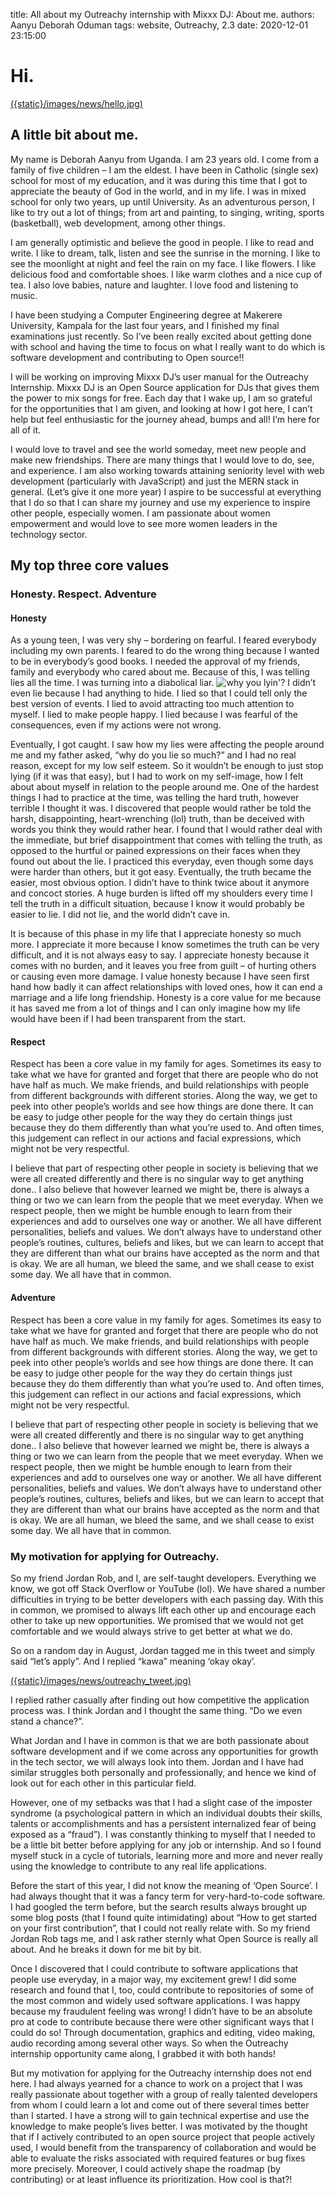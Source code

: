 title: All about my Outreachy internship with Mixxx DJ: About me.
authors: Aanyu Deborah Oduman
tags: website, Outreachy, 2.3
date: 2020-12-01 23:15:00

# Hi.
[({static}/images/news/hello.jpg)]({static}/images/news/hello.jpg)

## A little bit about me.

My name is Deborah Aanyu from Uganda. I am 23 years old. I come from a family of five children – I am the eldest. I have been in Catholic (single sex) school for most of my education, and it was during this time that I got to appreciate the beauty of God in the world, and in my life. I was in mixed school for only two years, up until University. As an adventurous person, I like to try out a lot of things; from art and painting, to singing, writing, sports (basketball), web development, among other things.

I am generally optimistic and believe the good in people. I like to read and write. I like to dream, talk, listen and see the sunrise in the morning. I like to see the moonlight at night and feel the rain on my face. I like flowers. I like delicious food and comfortable shoes. I like warm clothes and a nice cup of tea. I also love babies, nature and laughter. I love food and listening to music.

I have been studying a Computer Engineering degree at Makerere University, Kampala for the last four years, and I finished my final examinations just recently. So I’ve been really excited about getting done with school and  having the time to focus on what I really want to do which is software development and contributing to Open source!!

I will be working on improving Mixxx DJ’s user manual for the Outreachy Internship. Mixxx DJ is an Open Source application for DJs that gives them the power to mix songs for free. Each day that I wake up, I am so grateful for the opportunities that I am given, and looking at how I got here, I can’t help but feel enthusiastic for the journey ahead, bumps and all! I’m here for all of it.

I would love to travel and see the world someday, meet new people and make new friendships. There are many things that I would love to do, see, and experience. I am also working towards attaining seniority level with web development (particularly with JavaScript) and just the MERN stack in general. (Let’s give it one more year) I aspire to be successful at everything that I do so that I can share my journey and use my experience to inspire other people, especially women. I am passionate about women empowerment and would love to see more women leaders in the technology sector.

## My top three core values

### Honesty. Respect. Adventure

#### Honesty

As a young teen, I was very shy – bordering on fearful. I feared everybody including my own parents. I feared to do the wrong thing because I wanted to be in everybody’s good books. I needed the approval of my friends, family and everybody who cared about me. Because of this, I was telling lies all the time. I was turning into a diabolical liar.
![why you lyin'?](https://media.giphy.com/media/50wNufvTEswz6/giphy.gif)
I didn’t even lie because I had anything to hide. I lied so that I could tell only the best version of events. I lied to avoid attracting too much attention to myself. I lied to make people happy. I lied because I was fearful of the consequences, even if my actions were not wrong.

Eventually, I got caught. I saw how my lies were affecting the people around me and my father asked, “why do you lie so much?” and I had no real reason, except for my low self esteem. So it wouldn’t be enough to just stop lying (if it was that easy), but I had to work on my self-image, how I felt about about myself in relation to the people around me. One of the hardest things I had to practice at the time, was telling the hard truth, however terrible I thought it was. I discovered that people would rather be told the harsh, disappointing, heart-wrenching (lol) truth, than be deceived with words you think they would rather hear. I found that I would rather deal with the immediate, but brief disappointment that comes with telling the truth, as opposed to the hurtful or pained expressions on their faces when they found out about the lie. I practiced this everyday, even though some days were harder than others, but it got easy. Eventually, the truth became the easier, most obvious option. I didn’t have to think twice about it anymore and concoct stories. A huge burden is lifted off my shoulders every time I tell the truth in a difficult situation, because I know it would probably be easier to lie. I did not lie, and the world didn’t cave in.

It is because of this phase in my life that I appreciate honesty so much more. I appreciate it more because I know sometimes the truth can be very difficult, and it is not always easy to say. I appreciate honesty because it comes with no burden, and it leaves you free from guilt – of hurting others or causing even more damage. I value honesty because I have seen first hand how badly it can affect relationships with loved ones, how it can end a marriage and a life long friendship. Honesty is a core value for me because it has saved me from a lot of things and I can only imagine how my life would have been if I had been transparent from the start.

#### Respect

Respect has been a core value in my family for ages. Sometimes its easy to take what we have for granted and forget that there are people who do not have half as much. We make friends, and build relationships with people from different backgrounds with different stories. Along the way, we get to peek into other people’s worlds and see how things are done there. It can be easy to judge other people for the way they do certain things just because they do them differently than what you’re used to. And often times, this judgement can reflect in our actions and facial expressions, which might not be very respectful.

I believe that part of respecting other people in society is believing that we were all created differently and there is no singular way to get anything done.. I also believe that however learned we might be, there is always a thing or two we can learn from the people that we meet everyday. When we respect people, then we might be humble enough to learn from their experiences and add to ourselves one way or another. We all have different personalities, beliefs and values. We don’t always have to understand other people’s routines, cultures, beliefs and likes, but we can learn to accept that they are different than what our brains have accepted as the norm and that is okay. We are all human, we bleed the same, and we shall cease to exist some day. We all have that in common.

#### Adventure

Respect has been a core value in my family for ages. Sometimes its easy to take what we have for granted and forget that there are people who do not have half as much. We make friends, and build relationships with people from different backgrounds with different stories. Along the way, we get to peek into other people’s worlds and see how things are done there. It can be easy to judge other people for the way they do certain things just because they do them differently than what you’re used to. And often times, this judgement can reflect in our actions and facial expressions, which might not be very respectful.

I believe that part of respecting other people in society is believing that we were all created differently and there is no singular way to get anything done.. I also believe that however learned we might be, there is always a thing or two we can learn from the people that we meet everyday. When we respect people, then we might be humble enough to learn from their experiences and add to ourselves one way or another. We all have different personalities, beliefs and values. We don’t always have to understand other people’s routines, cultures, beliefs and likes, but we can learn to accept that they are different than what our brains have accepted as the norm and that is okay. We are all human, we bleed the same, and we shall cease to exist some day. We all have that in common.

### My motivation for applying for Outreachy.

So my friend Jordan Rob, and I, are self-taught developers. Everything we know, we got off Stack Overflow or YouTube (lol). We have shared a number difficulties in trying to be better developers with each passing day. With this in common, we promised to always lift each other up and encourage each other to take up new opportunities. We promised that we would not get comfortable and we would always strive to get better at what we do.

So on a random day in August, Jordan tagged me in this tweet and simply said “let’s apply”. And I replied “kawa” meaning ‘okay okay’.

[({static}/images/news/outreachy_tweet.jpg)]({static}/images/news/outreachy_tweet.jpg)

I replied rather casually after finding out how competitive the application process was. I think Jordan and I thought the same thing. “Do we even stand a chance?”.

What Jordan and I have in common is that we are both passionate about software development and if we come across any opportunities for growth in the tech sector, we will always look into them. Jordan and I have had similar struggles both personally and professionally, and hence we kind of look out for each other in this particular field.

However, one of my setbacks was that I had a slight case of the imposter syndrome (a psychological pattern in which an individual doubts their skills, talents or accomplishments and has a persistent internalized fear of being exposed as a “fraud”). I was constantly thinking to myself that I needed to be a little bit better before applying for any job or internship. And so I found myself stuck in a cycle of tutorials, learning more and more and never really using the knowledge to contribute to any real life applications.

Before the start of this year, I did not know the meaning of ‘Open Source’. I had always thought that it was a fancy term for very-hard-to-code software. I had googled the term before, but the search results always brought up some blog posts (that I found quite intimidating) about “How to get started on your first contribution”, that I could not really relate with. So my friend Jordan Rob tags me, and I ask rather sternly what Open Source is really all about. And he breaks it down for me bit by bit.

Once I discovered that I could contribute to software applications that people use everyday, in a major way, my excitement grew! I did some research and found that I, too, could contribute to repositories of some of the most common and widely used software applications. I was happy because my fraudulent feeling was wrong! I didn’t have to be an absolute pro at code to contribute because there were other significant ways that I could do so! Through documentation, graphics and editing, video making, audio recording among several other ways. So when the Outreachy internship opportunity came along, I grabbed it with both hands!

But my motivation for applying for the Outreachy internship does not end here. I had always yearned for a chance to work on a project that I was really passionate about together with a group of really talented developers from whom I could learn a lot and come out of there several times better than I started. I have a strong will to gain technical expertise and use the knowledge to make people’s lives better. I was motivated by the thought that if I actively contributed to an open source project that people actively used, I would benefit from the transparency of collaboration and would be able to evaluate the risks associated with required features or bug fixes more precisely. Moreover, I could actively shape the roadmap (by contributing) or at least influence its prioritization. How cool is that?!
